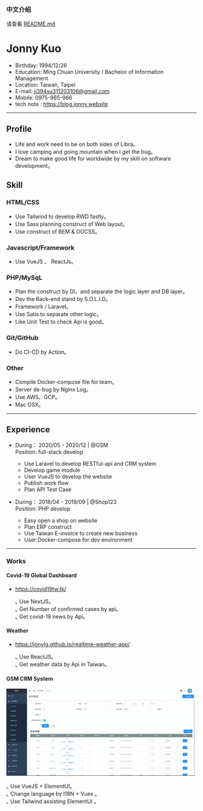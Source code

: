 ### 中文介绍
请查看 [README.md](https://github.com/jonyig/Resume/blob/main/README.md)

# Jonny Kuo

- Birthday: 1994/12/26
- Education: Ming Chuan University / Bachelor of Information Management 
- Location: Taiwan, Taipei
- E-mail: ji394su311203106@gmail.com
- Mobile: 0975-965-966
- tech note : https://blog.jonny.website
<hr>

## Profile
  - Life and work need to be on both sides of Libra。
  - I love camping and going mountain when I get the bug。
  - Dream to make good life for worldwide by my skill on software development。
   

## Skill

### HTML/CSS
* Use Tailwind to develop RWD fastly。
* Use Sass planning construct of Web layout。
* Use construct of BEM & OOCSS。

### Javascript/Framework
* Use VueJS 、 ReactJs。


### PHP/MySqL
* Plan the construct by DI，and separate the logic layer and DB layer。
* Dev the Back-end stand by S.O.L.I.D。
* Framework / Laravel。
* Use Satis to separate other logic。
* Like Unit Test to check Api is good。

### Git/GitHub
* Do CI-CD by Action。

### Other
* Compile Docker-compose file for team。
* Server de-bug by Nginx Log。
* Use AWS、GCP。
* Mac OSX。

<hr>

## Experience
- During： 2020/05 - 2020/12 | @GSM <br>
    Position: full-stack develop <br>
    * Use Laravel to develop RESTful-api and CRM system
    * Develop game module
    * User VueJS to develop the website
    * Publish work flow 
    * Plan API Test Case

- During： 2018/04 - 2019/09 | @Shop123 <br>
    Position: PHP develop <br>
    * Easy open a shop on website 
    * Plan ERP construct 
    * Use Taiwan E-invoice to create new business
    * User Docker-compose for dev environment
<hr>

### Works
 #### Covid-19 Global Dashboard
 - https://covid19tw.tk/
 
   ⌞ Use NextJS。<BR>
   ⌞ Get Number of confirmed cases by api。<BR>
   ⌞ Get covid-19 news by Api。<BR>

 #### Weather  
 - https://jonyig.github.io/realtime-weather-app/
 
    ⌞ Use ReactJS。<BR>
    ⌞ Get weather data by Api in Taiwan。<BR>
    
 #### GSM CRM System
 <img src="agent.jpeg" width="500" height="230"><BR>
 
   ⌞ Use VueJS + ElementUI。<BR>
   ⌞ Change language by I18N + Vuex 。<BR>
   ⌞ Use Tailwind assisting ElementUI 。<BR>
 
 

